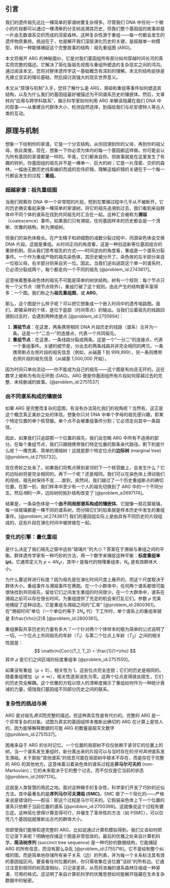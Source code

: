 ## 引言
我们的遗传祖先远比一棵简单的家谱树要复杂得多。尽管我们 DNA 中任何一个微小的片段都可以通过一棵清晰的分支树追溯其历史，但我们整个基因组的故事却是一片由无数谱系交织而成的茂密森林。这种复杂性源于重组——每一代都会发生的遗传物质重排。挑战在于，也是解开我们深层演化历史的关键，是超越单一树模型，转向一种能够捕捉这个完整故事的结构：祖先重组图 (ARG)。

本文将揭开 ARG 的神秘面纱，它是对我们基因组所有部分如何穿越时间长河的真实而完整的描述。它解决了简化版祖先视图与重组所塑造的复杂现实之间的鸿沟。通过阅读本文，您将对群体遗传学这一基础概念有深刻的理解。本文的结构安排是先建立坚实的理论基础，然后探讨其强大的现实世界意义。

本文从“原理与机制”入手，您将了解什么是 ARG，溯祖和重组等事件如何塑造其结构，以及为什么我们的基因组最好被描述为不同谱系历史的镶嵌体。然后，文章转向“应用与跨学科联系”，揭示科学家如何利用 ARG 来解读隐藏在我们 DNA 中的叙事——从重建古代群体大小、检测自然选择，到描绘我们与尼安德特人等古人类的互动。

## 原理与机制

想象一下绘制你的家谱。它是一个分支结构，从你回溯到你的父母，再到你的祖父母，依此类推。现在，想象一下你必须为体内的每一个基因都这样做。你可能会认为所有基因的家谱都是一样的。毕竟，它们都来自你。但故事就是在这里发生了有趣的转折。你基因组的祖先并不是一棵单一、巨大的树；它是一片茂密、交织的森林，一幅由无数历史线索编织而成的宏伟织锦。理解这幅织锦的关键在于一个每一代都会发生的过程：**重组**。

### 超越家谱：祖先重组图

当我们观察你 DNA 中一个非常短的片段，短到在繁殖过程中几乎从不被断开，它的历史确实看起来像一棵简单的家谱树。将它的祖先追溯到过去，我们看到来自群体中不同个体的谱系在找到共同祖先时汇合在一起。这种汇合被称为**溯祖**（coalescence）事件。如果我们只有溯祖，任何基因样本的历史都会是一个清晰、优雅的结构，称为溯祖树。

但我们的染色体极长。在产生精子和卵细胞的减数分裂过程中，同源染色体会交换 DNA 片段。这就是重组。从时间正向的角度看，这是一种创造新等位基因组合的重排机制。但从我们思考祖先的方式——时间逆向的角度看，重组是一个谱系分裂事件。一个作为重组产物的祖先染色体，其历史被分开了。染色体的左半部分来自一位祖父母，右半部分则来自另一位。因此，当我们逆向追踪这个单一的谱系时，它必须分裂成两个，每个都走向一个不同的祖先 [@problem_id:2743617]。

这意味着整条染色体的祖先不可能是简单的树状结构。树有一个规则：每个节点只有一个父节点（根节点除外）。重组打破了这个规则。由此产生的结构要丰富得多：一个图。我们称之为**祖先重组图**，或 **ARG**。

那么，这个图是什么样子呢？可以把它想象成一个嵌入时间中的遗传电路图。我们，即被采样的个体，是位于底部（时间零点）的输出。当我们沿着祖先的线路回溯到过去时，会遇到两种连接点 [@problem_id:2755694]：
1.  **溯祖节点**：在这里，两条携带相同 DNA 片段历史的线路（谱系）合并为一条。这是一个“二合一”的连接点，代表一个共同祖先。
2.  **重组节点**：在这里，一条线路分裂成两条。这是一个“一分二”的连接点，代表一个重组事件。关键的细节是，分出去的两条线路并非完全相同的拷贝。一条携带断点左侧片段的祖先信息（例如，从碱基 1 到 999,999），另一条则携带右侧片段的祖先信息（从碱基 1,000,000 开始）。

因为时间只单向流动——你不能成为自己的祖先——这个图是有向且无环的。这在数学上被称为有向无环图 (DAG)。ARG 便是你基因组所有片段如何穿越过去的完整、未经删减的故事。[@problem_id:2751537]

### 由不同谱系构成的镶嵌体

如果 ARG 是完整而复杂的蓝图，有没有办法简化我们的视角呢？当然有。这正是这个概念真正美妙之处的体现。想象你只对 DNA 中单个字母的祖先感兴趣，即某个特定位置的单个核苷酸。单个点不会被重组事件分割；它必须走向其中一条路径。

因此，如果我们只追踪那一个位置的祖先，我们会忽略 ARG 中所有不适用的部分。在每个重组节点，我们只跟随携带我们特定位置的那条亲代路径。剩下的是什么呢？一棵完美、简单的溯祖树！这就是那个特定位点的**边际树** (marginal tree) [@problem_id:2755732]。

现在奇妙之处来了。如果我们将焦点移到紧邻的下一个核苷酸上，会发生什么？它的边际树将是完全相同的。再下一个呢？还是相同。我们可以在染色体上滑动我们的视线，祖先树保持不变……直到，突然间，我们越过了一个历史重组断点的确切位置。在那一刻，我们样本中至少有一个人的祖先切换到了 ARG 中的一个不同分支。然后*啪*的一声，边际树的拓扑结构改变了 [@problem_e2697174]。

结果是，一条染色体是一个**由不同局部谱系构成的镶嵌体**。它就像一扇花窗玻璃，每一块玻璃都是一棵不同的谱系树，而分隔它们的铅条就是样本历史中发生的重组事件。[@problem_id:2743617] 我们的基因组实际上是由具有不同历史的片段组成的，这些片段在演化时间中被拼接在一起。

### 变化的引擎：量化重组

是什么决定了我们祖先之窗中这些“玻璃片”的大小？答案在于溯祖与重组之间的平衡。群体遗传学家有一种巧妙的方法，用一个数字来捕捉这种平衡：**标度重组率 ($\rho$)**。它通常定义为 $\rho = 4N_e r$，其中 $r$ 是每代的物理重组率，$N_e$ 是有效群体大小。

为什么要这样进行标度？因为祖先是在演化时间尺度上展开的，而这个尺度取决于群体大小。重组事件与溯祖事件在赛跑。在一个小群体中，任何两个谱系都很可能很快找到共同祖先，留给它们之间发生重组的时间很少。在一个大群体中，谱系在溯祖之前可以存在很长时间，为重组提供了充足的机会来打乱它们。参数 $\rho$ 完美地捕捉了这种动态。它是重组与溯祖之间的“汇率” [@problem_id:2800361]。在“溯祖时间”单位（一个单位约等于 $2N_e$ 代）下工作时，单个谱系上的重组率就是 $\frac{\rho}{2}$ [@problem_id:2800361]。

重组撕裂共享历史的力量有多大？一个针对两个个体样本的极为简单的公式说明了一切。一个位点上共同祖先的年龄（$T_1$）与第二个位点上年龄（$T_2$）之间的相关性就是：
$$ \mathrm{Corr}(T_1, T_2) = \frac{1}{1+\rho} $$
其中 $\rho$ 是它们之间区域的标度重组率 [@problem_id:2751550]。

如果没有重组（$\rho=0$），相关性为 1。这些位点完全连锁；它们的历史是相同的。随着重组增加（$\rho \to \infty$），相关性逐渐消失为零。这两个位点变得彼此陌生，它们的历史完全解耦。这个优雅的方程以惊人的清晰度揭示了重组如何作为一种统计衰减的力量，侵蚀我们基因组不同部分历史之间的联系。

### 复杂性的挑战与美

ARG 是对祖先*真实*而完整的描述。但这种真实性是有代价的。完整的 ARG 是一个异常复杂的对象。试图为真实的基因组样本推断出确切的 ARG 在计算上是惊人的，因为能够解释数据的可能 ARG 的数量是超天文数字 [@problem_id:2751537]。

困难来自于 ARG 的长时记忆。一个位置的局部树不仅仅依赖于紧邻它的位置上的树。当一个谱系发生重组时，新分离出来的片段可以与当时存在的*任何其他*谱系发生溯祖。关于那些“其他谱系”的信息可能在局部树中根本不存在，而是存在于完整的 ARG 的其他地方。这意味着沿着染色体的谱系过程是**非马尔可夫的** (non-Markovian)；它的未来取决于它的整个过去，而不仅仅是它当前的状态 [@problem_id:2697174]。

这就是人类智慧的用武之地。面对这种棘手的复杂性，科学家们开发了巧妙的近似方法。其中最著名的是**序列马尔可夫溯祖 (SMC)**。SMC 做了一个简化的——严格来说是错误的——假设：即这个过程是马尔可夫的。它假装染色体上下一个位置的谱系只依赖于当前位置的谱系 [@problem_id:2700398]。这就像说这个过程有健忘症。这种简化使得计算变得可行，并催生了革命性的方法（如 PSMC），可以仅凭几个基因组就推断出古代的群体大小。

但即使我们能够知道完整的 ARG，比如说通过计算机模拟得到，我们又该如何把它记录下来呢？明确地存储这个图是非常低效的。最后的优雅之处来自计算机科学。**简洁树序列** (succinct tree sequence) 是一种巧妙的数据结构，它能捕捉 ARG 的所有信息，而没有那么杂乱 [@problem_id:2755716]。它不是绘制整个纠缠的图，而是简单地存储所有亲子关系（边）的列表，并为每一个关系标注其有效的基因组区间。要查看任何位置的树，你只需收集在该位置“活跃”的所有边。它通过注意到相邻的树高度相似，只记录差异，从而将浩瀚的谱系森林压缩成一种紧凑、可用的格式。这证明了来自计算机科学的优雅思想如何能解开隐藏在生命复杂数据中的秘密。

